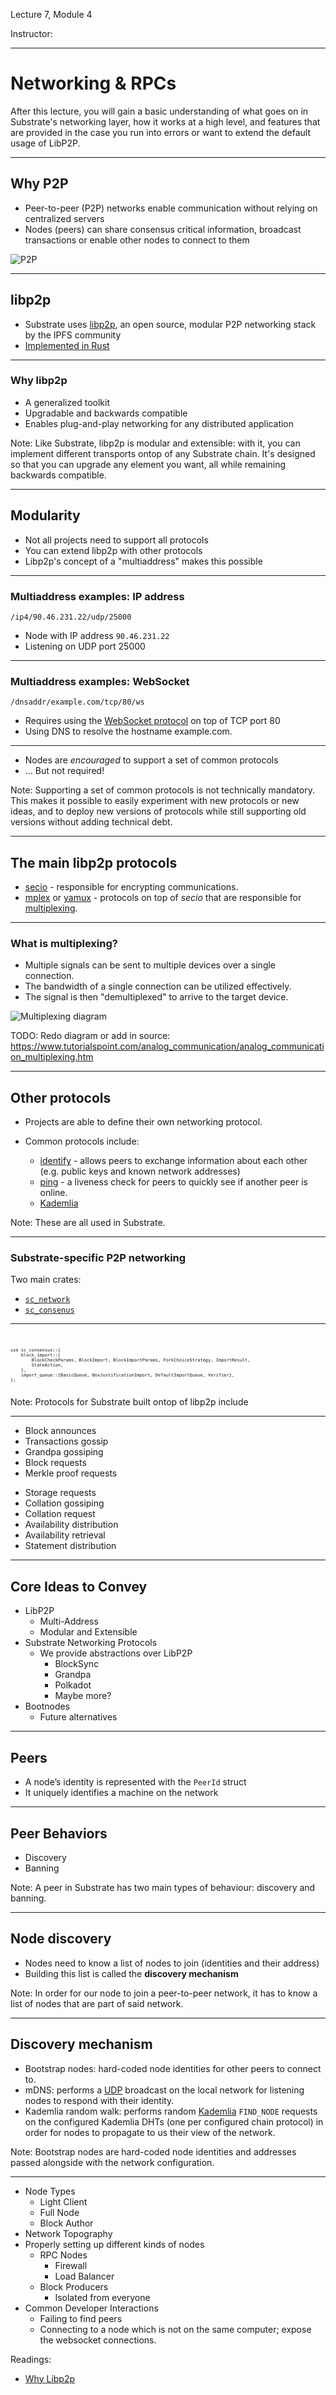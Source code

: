 Lecture 7, Module 4

Instructor:

---- 
# Networking & RPCs

After this lecture, you will gain a basic understanding of what goes on in Substrate's networking layer, how it works at a high level, and features that are provided in the case you run into errors or want to extend the default usage of LibP2P.

---

## Why P2P

* Peer-to-peer (P2P) networks enable communication without relying on centralized servers
* Nodes (peers) can share consensus critical information, broadcast transactions or enable other nodes to connect to them

![P2P ](/reveal-md/assets/4.7/4.7-p2p.png)

---

## libp2p

* Substrate uses [libp2p](https://libp2p.io/), an open source, modular P2P networking stack by the IPFS community
* [Implemented in Rust](https://github.com/libp2p/rust-libp2p)

---
### Why libp2p 

* A generalized toolkit
* Upgradable and backwards compatible
* Enables plug-and-play networking for any distributed application

Note: Like Substrate, libp2p is modular and extensible: with it, you can implement different transports ontop of any Substrate chain. 
It's designed so that you can upgrade any element you want, all while remaining backwards compatible.

---

## Modularity

* Not all projects need to support all protocols
* You can extend libp2p with other protocols
* Libp2p's concept of a "multiaddress" makes this possible

---
### Multiaddress examples: IP address

`/ip4/90.46.231.22/udp/25000`

* Node with IP address `90.46.231.22` 
* Listening on UDP port 25000

---

### Multiaddress examples: WebSocket

`/dnsaddr/example.com/tcp/80/ws`

* Requires using the [WebSocket protocol](https://en.wikipedia.org/wiki/WebSocket) on top of TCP port 80
* Using DNS to resolve the hostname example.com.

---

* Nodes are _encouraged_ to support a set of common protocols
* ... But not required!

Note: Supporting a set of common protocols is not technically mandatory. This makes it possible to easily experiment with new protocols or new ideas, and to deploy new versions of protocols while still supporting old versions without adding technical debt.

---

## The main libp2p protocols

* [secio](https://docs.rs/libp2p/0.2.1/libp2p/secio/index.html) - responsible for encrypting communications.
* [mplex](https://docs.rs/libp2p/0.2.1/libp2p/mplex/index.html) or [yamux](https://docs.rs/libp2p/0.2.1/libp2p/yamux/index.html) - protocols on top of _secio_ that are responsible for [multiplexing](https://en.wikipedia.org/wiki/Multiplexing).

---

### What is multiplexing?

<div class="left">

* Multiple signals can be sent to multiple devices over a single connection.
* The bandwidth of a single connection can be utilized effectively.
* The signal is then "demultiplexed" to arrive to the target device.

</div>

<div class="right">

![Multiplexing diagram](/reveal-md/assets/4.7/4.7-multiplexing-diagram.jpeg)

</div>

TODO: Redo diagram or add in source: https://www.tutorialspoint.com/analog_communication/analog_communication_multiplexing.htm

---

## Other protocols

* Projects are able to define their own networking protocol.

* Common protocols include:
    * [identify](https://github.com/libp2p/rust-libp2p/tree/master/protocols/identify/src) - allows peers to exchange information about each other (e.g. public keys and known network addresses)
    * [ping](https://github.com/libp2p/rust-libp2p/blob/master/protocols/ping/src/lib.rs) - a liveness check for peers to quickly see if another peer is online.
    * [Kademlia](https://en.wikipedia.org/wiki/Kademlia)

Note: These are all used in Substrate.

---

### Substrate-specific P2P networking

Two main crates:

* [`sc_network`](https://docs.substrate.io/rustdocs/latest/sc_network/index.html)
* [`sc_consenus`](https://paritytech.github.io/substrate/latest/sc_consensus/)

---

<pre> <code style="font-size: 0.5em !important" data-trim data-noescape class="rust">

use sc_consensus::{
	block_import::{
		BlockCheckParams, BlockImport, BlockImportParams, ForkChoiceStrategy, ImportResult,
		StateAction,
	},
	import_queue::{BasicQueue, BoxJustificationImport, DefaultImportQueue, Verifier},
};

</code></pre>

Note: Protocols for Substrate built ontop of libp2p include

---

<div class="left">

* Block announces
* Transactions gossip 
* Grandpa gossiping 
* Block requests
* Merkle proof requests

</div> 

<div class="right">

* Storage requests 
* Collation gossiping
* Collation request
* Availability distribution
* Availability retrieval
* Statement distribution

</div>

---

## Core Ideas to Convey

- LibP2P
    - Multi-Address
    - Modular and Extensible
- Substrate Networking Protocols
    - We provide abstractions over LibP2P
        - BlockSync
        - Grandpa
        - Polkadot
        - Maybe more?
- Bootnodes
    - Future alternatives

---
## Peers

* A node’s identity is represented with the `PeerId` struct
* It uniquely identifies a machine on the network

---

## Peer Behaviors

- Discovery
- Banning

Note: A peer in Substrate has two main types of behaviour: discovery and banning.

---

## Node discovery 

* Nodes need to know a list of nodes to join (identities and their address)
* Building this list is called the **discovery mechanism**

Note: In order for our node to join a peer-to-peer network, it has to know a list of nodes that are part of said network.

---

## Discovery mechanism

* Bootstrap nodes: hard-coded node identities for other peers to connect to. 
* mDNS: performs a [UDP](https://en.wikipedia.org/wiki/User_Datagram_Protocol) broadcast on the local network for listening nodes to respond with their identity.
* Kademlia random walk: performs random [Kademlia](https://en.wikipedia.org/wiki/Kademlia) `FIND_NODE` requests on the configured Kademlia DHTs (one per configured chain protocol) in order for nodes to propagate to us their view of the network.

Note: 
Bootstrap nodes are hard-coded node identities and addresses passed alongside with the network configuration.

---

- Node Types
    - Light Client
    - Full Node
    - Block Author
- Network Topography
- Properly setting up different kinds of nodes
    - RPC Nodes
        - Firewall
        - Load Balancer
    - Block Producers
        - Isolated from everyone
- Common Developer Interactions
    - Failing to find peers
    - Connecting to a node which is not on the same computer; expose the websocket connections.

Readings:

* [Why Libp2p](https://www.parity.io/blog/why-libp2p)